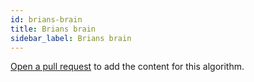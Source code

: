 ```yaml
---
id: brians-brain
title: Brians brain
sidebar_label: Brians brain
---
```


[Open a pull request](https://github.com/AllAlgorithms/algorithms/tree/master/docs/brians-brain.md) to add the content for this algorithm.
